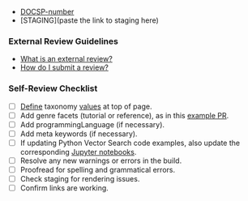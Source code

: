 <!-- Add a description of your PR here (optional) -->

- [DOCSP-number](https://jira.mongodb.org/browse/DOCSP-number)
- [STAGING](paste the link to staging here)

### External Review Guidelines

- [What is an external review?](https://wiki.corp.mongodb.com/display/DE/Review+Guidelines+for+CET+Docs)
- [How do I submit a review?](https://docs.google.com/presentation/d/1ogtJBnAAnBky56StU7spzC_cmTyLQcASVJ_sxGXsMdc/)

### Self-Review Checklist

- [ ] [Define](https://wiki.corp.mongodb.com/display/DE/Taxonomy+tagging+instructions) taxonomy [values](https://wiki.corp.mongodb.com/display/DE/Docs+Taxonomy) at top of page.
- [ ] Add genre facets (tutorial or reference), as in this [example PR](https://github.com/10gen/cloud-docs/pull/5042).
- [ ] Add programmingLanguage (if necessary).
- [ ] Add meta keywords (if necessary).
- [ ] If updating Python Vector Search code examples, also update the corresponding [Jupyter notebooks](https://wiki.corp.mongodb.com/display/DE/Contributing+to+the+MongoDB+Notebooks+Repository).
- [ ] Resolve any new warnings or errors in the build.
- [ ] Proofread for spelling and grammatical errors.
- [ ] Check staging for rendering issues.
- [ ] Confirm links are working.
